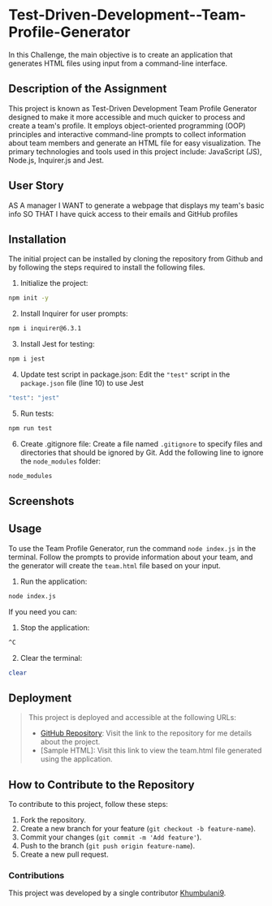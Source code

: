 # Test-Driven-Development--Team-Profile-Generator

In this Challenge, the main objective is to create an application that generates HTML files using input from a command-line interface.

## Description of the Assignment

This project is known as Test-Driven Development Team Profile Generator designed to make it more accessible and much quicker to process and create a team's profile. It employs object-oriented programming (OOP) principles and interactive command-line prompts to collect information about team members and generate an HTML file for easy visualization. The primary technologies and tools used in this project include: JavaScript (JS), Node.js, Inquirer.js and Jest.

## User Story

AS A manager
I WANT to generate a webpage that displays my team's basic info
SO THAT I have quick access to their emails and GitHub profiles

## Installation

The initial project can be installed by cloning the repository from Github and by following the steps required to install the following files.

1. Initialize the project:
```bash
npm init -y
```
2. Install Inquirer for user prompts:
```bash
npm i inquirer@6.3.1
```
3. Install Jest for testing:
```bash
npm i jest
```
4. Update test script in package.json:
Edit the `"test"` script in the `package.json` file (line 10) to use Jest
```bash
"test": "jest"
```
5. Run tests:
```bash
npm run test
```
6. Create .gitignore file:
Create a file named `.gitignore` to specify files and directories that should be ignored by Git. Add the following line to ignore the `node_modules` folder:
```bash
node_modules
```

## Screenshots

## Usage

To use the Team Profile Generator, run the command `node index.js` in the terminal. Follow the prompts to provide information about your team, and the generator will create the `team.html` file based on your input.

1. Run the application:
```bash
node index.js
```
If you need you can:
1. Stop the application:
```bash
^C
```
2. Clear the terminal:
```bash
clear
```
## Deployment
> This project is deployed and accessible at the following URLs:
> 
> - [GitHub Repository](https://github.com/khumbulani9/Test-Driven-Development--Team-Profile-Generator/edit/main/README.md"): Visit the link to the repository for me details about the project.
> - [Sample HTML]: Visit this link to view the team.html file generated using the application.


## How to Contribute to the Repository
To contribute to this project, follow these steps:

1. Fork the repository.
2. Create a new branch for your feature (`git checkout -b feature-name`).
3. Commit your changes (`git commit -m 'Add feature'`).
4. Push to the branch (`git push origin feature-name`).
5. Create a new pull request.

### Contributions
This project was developed by a single contributor [Khumbulani9](https://github.com/khumbulani9/Test-Driven-Development--Team-Profile-Generator/edit/main/README.md).

